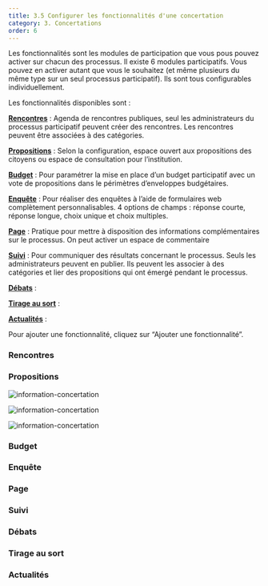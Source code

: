 ```yaml
---
title: 3.5 Configurer les fonctionnalités d'une concertation
category: 3. Concertations
order: 6
---
```


Les fonctionnalités sont les modules de participation que vous pous pouvez activer sur chacun des processus. Il existe 6 modules participatifs. Vous pouvez en activer autant que vous le souhaitez (et même plusieurs du même type sur un seul processus participatif). Ils sont tous configurables individuellement.

Les fonctionnalités disponibles sont :

**[Rencontres](#rencontres)** : Agenda de rencontres publiques, seul les administrateurs du processus participatif peuvent créer des rencontres. Les rencontres peuvent être associées à des catégories.

**[Propositions](#propositions)** : Selon la configuration, espace ouvert aux propositions des citoyens ou espace de consultation pour l’institution.

**[Budget](#budget)** : Pour paramétrer la mise en place d’un budget participatif avec un vote de propositions dans le périmètres d’enveloppes budgétaires.

**[Enquête](#enquete)** : Pour réaliser des enquêtes à l’aide de formulaires web complètement personnalisables. 4 options de champs : réponse courte, réponse longue, choix unique et choix multiples.

**[Page](#page)** : Pratique pour mettre à disposition des informations complémentaires sur le processus. On peut activer un espace de commentaire

**[Suivi](#suivi)** : Pour communiquer des résultats concernant le processus. Seuls les administrateurs peuvent en publier. Ils peuvent les associer à des catégories et lier des propositions qui ont émergé pendant le processus.

**[Débats](#debats)** :

**[Tirage au sort](#tirage-au-sort)** :

**[Actualités](#actualites)** :

Pour ajouter une fonctionnalité, cliquez sur “Ajouter une fonctionnalité”.

### Rencontres

### Propositions

![information-concertation]({{site.baseurl}}/uploads/3-5-1-back-config-prop.png)

![information-concertation]({{site.baseurl}}/uploads/3-5-2-front-config-prop.png)

![information-concertation]({{site.baseurl}}/uploads/3-5-3-back-gestion-prop.png)

### Budget

### Enquête

### Page

### Suivi

### Débats

### Tirage au sort

### Actualités
